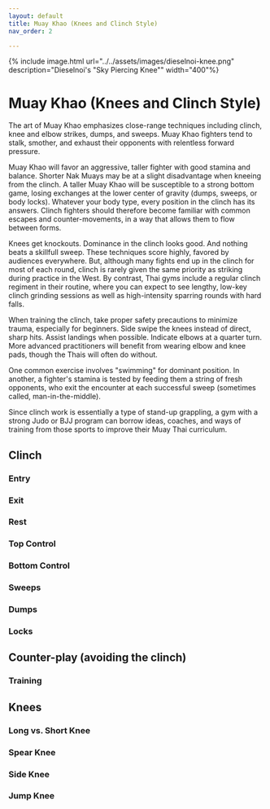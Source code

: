 ```yaml
---
layout: default
title: Muay Khao (Knees and Clinch Style)
nav_order: 2

---
```


{% include image.html url="../../assets/images/dieselnoi-knee.png" 
description="Dieselnoi's &quot;Sky Piercing Knee&quot;" width="400"%}

# Muay Khao (Knees and Clinch Style)


The art of Muay Khao emphasizes close-range techniques including clinch, knee and elbow
strikes, dumps, and sweeps. Muay Khao fighters tend to stalk, smother, and exhaust their
opponents with relentless forward pressure.

Muay Khao will favor an aggressive, taller fighter with good stamina and balance.  Shorter Nak
Muays may be at a slight disadvantage when kneeing from the clinch. A taller Muay Khao will be
susceptible to a strong bottom game, losing exchanges at the lower center of gravity (dumps,
sweeps, or body locks). Whatever your body type, every position in the clinch has its answers.
Clinch fighters should therefore become familiar with common escapes and counter-movements, in
a way that allows them to flow between forms.

Knees get knockouts. Dominance in the clinch looks good. And nothing beats a skillfull sweep.
These techniques score highly, favored by audiences everywhere. But, although many fights end
up in the clinch for most of each round, clinch is rarely given the same priority as striking
during practice in the West.  By contrast, Thai gyms include a regular clinch regiment in their
routine, where you can expect to see lengthy, low-key clinch grinding sessions as well as
high-intensity sparring rounds with hard falls.

When training the clinch, take proper safety precautions to minimize trauma, especially for
beginners. Side swipe the knees instead of direct, sharp hits. Assist landings when possible.
Indicate elbows at a quarter turn. More advanced practitioners will benefit from wearing elbow
and knee pads, though the Thais will often do without.

One common exercise involves "swimming" for dominant position. In another, a fighter's stamina
is tested by feeding them a string of fresh opponents, who exit the encounter at each
successful sweep (sometimes called, man-in-the-middle).

Since clinch work is essentially a type of stand-up grappling, a gym with a strong Judo or BJJ
program can borrow ideas, coaches, and ways of training from those sports to improve their Muay
Thai curriculum.


## Clinch
### Entry
### Exit
### Rest
### Top Control
### Bottom Control
### Sweeps
### Dumps
### Locks
## Counter-play (avoiding the clinch)

### Training



## Knees

### Long vs. Short Knee
### Spear Knee
### Side Knee
### Jump Knee



